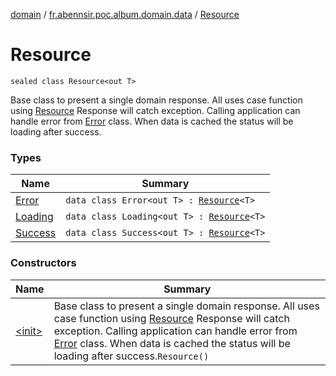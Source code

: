 [domain](../../index.md) / [fr.abennsir.poc.album.domain.data](../index.md) / [Resource](./index.md)

# Resource

`sealed class Resource<out T>`

Base class to present a single domain response.
All uses case function using [Resource](./index.md) Response will catch exception.
Calling application can handle error from  [Error](-error/index.md) class.
When data is cached the status will be loading after success.

### Types

| Name | Summary |
|---|---|
| [Error](-error/index.md) | `data class Error<out T> : `[`Resource`](./index.md)`<T>` |
| [Loading](-loading/index.md) | `data class Loading<out T> : `[`Resource`](./index.md)`<T>` |
| [Success](-success/index.md) | `data class Success<out T> : `[`Resource`](./index.md)`<T>` |

### Constructors

| Name | Summary |
|---|---|
| [&lt;init&gt;](-init-.md) | Base class to present a single domain response. All uses case function using [Resource](./index.md) Response will catch exception. Calling application can handle error from  [Error](-error/index.md) class. When data is cached the status will be loading after success.`Resource()` |
